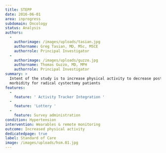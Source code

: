 ```yaml
---
title: STEPP
date: 2016-06-01
area: inprogress
subdomain: Oncology
status: Analysis
authors:
  - 
    authorimage: /images/uploads/tasian.jpg
    authorname: Greg Tasian, MD, MSc, MSCE
    authorrole: Principal Investigator
  - 
    authorimage: /images/uploads/guzzo.jpg
    authorname: Thomas Guzzo, MD, MPH
    authorrole: Principal Investigator
summary: >
  Intent of the study is to increase physical activity to decrease post-operative
  morbidity for radical cystectomy patients
features:
  - 
    feature: ' Activity Tracker Integration '
  - 
    feature: 'Lottery '
  - 
    feature: Survey administration
condition: Hypertension
intervention: Wearables & remote monitoring
outcome: Increased physical activity
dedicatedpage: true
label: Standard of Care 
image: /images/uploads/hsm.01.jpg
---
```

